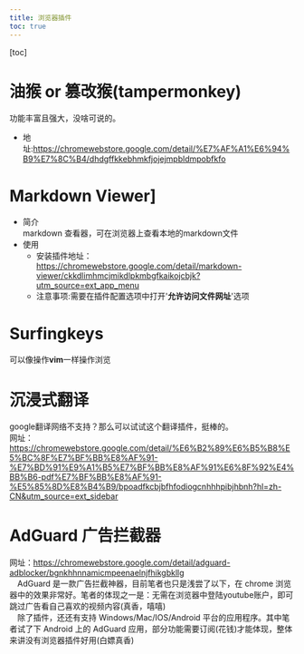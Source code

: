 ```yaml
---
title: 浏览器插件
toc: true
---
```

[toc]


# 油猴 or 篡改猴(tampermonkey)
功能丰富且强大，没啥可说的。  
* 地址:https://chromewebstore.google.com/detail/%E7%AF%A1%E6%94%B9%E7%8C%B4/dhdgffkkebhmkfjojejmpbldmpobfkfo
# Markdown Viewer]
* 简介  
markdown 查看器，可在浏览器上查看本地的markdown文件
* 使用
    * 安装插件地址：https://chromewebstore.google.com/detail/markdown-viewer/ckkdlimhmcjmikdlpkmbgfkaikojcbjk?utm_source=ext_app_menu
    * 注意事项:需要在插件配置选项中打开'**允许访问文件网址**'选项

# Surfingkeys
可以像操作**vim**一样操作浏览

# 沉浸式翻译
google翻译网络不支持？那么可以试试这个翻译插件，挺棒的。  
网址：https://chromewebstore.google.com/detail/%E6%B2%89%E6%B5%B8%E5%BC%8F%E7%BF%BB%E8%AF%91-%E7%BD%91%E9%A1%B5%E7%BF%BB%E8%AF%91%E6%8F%92%E4%BB%B6-pdf%E7%BF%BB%E8%AF%91-%E5%85%8D%E8%B4%B9/bpoadfkcbjbfhfodiogcnhhhpibjhbnh?hl=zh-CN&utm_source=ext_sidebar

# AdGuard 广告拦截器
网址：https://chromewebstore.google.com/detail/adguard-adblocker/bgnkhhnnamicmpeenaelnjfhikgbkllg  
&emsp;AdGuard 是一款广告拦截神器，目前笔者也只是浅尝了以下，在 chrome 浏览器中的效果非常好。笔者的体现之一是：无需在浏览器中登陆youtube账户，即可跳过广告看自己喜欢的视频内容(真香，嘻嘻)  
&emsp;除了插件，还还有支持 Windows/Mac/IOS/Android 平台的应用程序。其中笔者试了下 Android 上的 AdGuard 应用，部分功能需要订阅(花钱)才能体现，整体来讲没有浏览器插件好用(白嫖真香)
